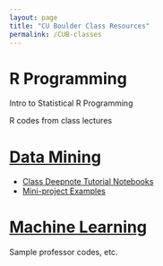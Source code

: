 ```yaml
---
layout: page
title: "CU Boulder Class Resources"
permalink: /CUB-classes
---
```


# R Programming
Intro to Statistical R Programming

R codes from class lectures

# [Data Mining](CUB-DataMining/DataMining.md)

- [Class Deepnote Tutorial Notebooks](CUB-DataMining/Lectures.md)
- [Mini-project Examples](CUB-DataMining/MiniProjects.md)

# [Machine Learning](CUB-ML/CUB-ML.md)

Sample professor codes, etc.



